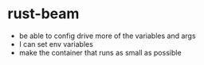 # rust-beam

- be able to config drive more of the variables and args
- I can set env variables
- make the container that runs as small as possible
